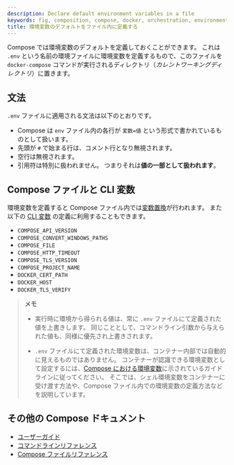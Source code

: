 ```yaml
---
description: Declare default environment variables in a file
keywords: fig, composition, compose, docker, orchestration, environment, env file
title: 環境変数のデフォルトをファイル内に定義する
---
```


<!--
Compose supports declaring default environment variables in an environment file
named `.env` placed in the folder where the `docker-compose` command is executed
*(current working directory)*.
-->
Compose では環境変数のデフォルトを定義しておくことができます。
これは `.env` という名前の環境ファイルに環境変数を定義するもので、このファイルを
`docker-compose` コマンドが実行されるディレクトリ（*カレントワーキングディレクトリ*）に置きます。

<!--
## Syntax rules
-->
## 文法

<!--
These syntax rules apply to the `.env` file:
-->
`.env` ファイルに適用される文法は以下のとおりです。

<!--
* Compose expects each line in an `env` file to be in `VAR=VAL` format.
* Lines beginning with `#` are processed as comments and ignored.
* Blank lines are ignored.
* There is no special handling of quotation marks. This means that
  **they are part of the VAL**.
-->
* Compose は `env` ファイル内の各行が `変数=値` という形式で書かれているものとして扱います。
* 先頭が `#` で始まる行は、コメント行となり無視されます。
* 空行は無視されます。
* 引用符は特別に扱われません。
  つまりそれは**値の一部として扱われます**。

<!--
## Compose file and CLI variables
-->
## Compose ファイルと CLI 変数

<!--
The environment variables you define here are used for [variable
substitution](compose-file/index.md#variable-substitution) in your Compose file,
and can also be used to define the following [CLI
variables](reference/envvars.md):
-->
環境変数を定義すると Compose ファイル内では[変数置換](compose-file/index.md#variable-substitution)が行われます。
また以下の [CLI 変数](reference/envvars.md) の定義に利用することもできます。

- `COMPOSE_API_VERSION`
- `COMPOSE_CONVERT_WINDOWS_PATHS`
- `COMPOSE_FILE`
- `COMPOSE_HTTP_TIMEOUT`
- `COMPOSE_TLS_VERSION`
- `COMPOSE_PROJECT_NAME`
- `DOCKER_CERT_PATH`
- `DOCKER_HOST`
- `DOCKER_TLS_VERIFY`

> **メモ**
>
> * 実行時に環境から得られる値は、常に `.env` ファイルにて定義された値を上書きします。
>   同じこととして、コマンドライン引数から与えられた値も、同様に優先され上書きされます。
>
> * `.env` ファイルにて定義された環境変数は、コンテナー内部では自動的に見えるものではありません。
>   コンテナーが認識できる環境変数として設定するには、[Compose における環境変数](/compose/environment-variables.md)に示されているガイドラインに従ってください。
>   そこでは、シェル環境変数をコンテナーに受け渡す方法や、Compose ファイル内での環境変数の定義方法などを説明しています。

<!--
## More Compose documentation
-->
## その他の Compose ドキュメント

<!--
- [User guide](index.md)
- [Command line reference](./reference/index.md)
- [Compose file reference](compose-file.md)
-->
- [ユーザーガイド](index.md)
- [コマンドラインリファレンス](./reference/index.md)
- [Compose ファイルリファレンス](compose-file.md)
